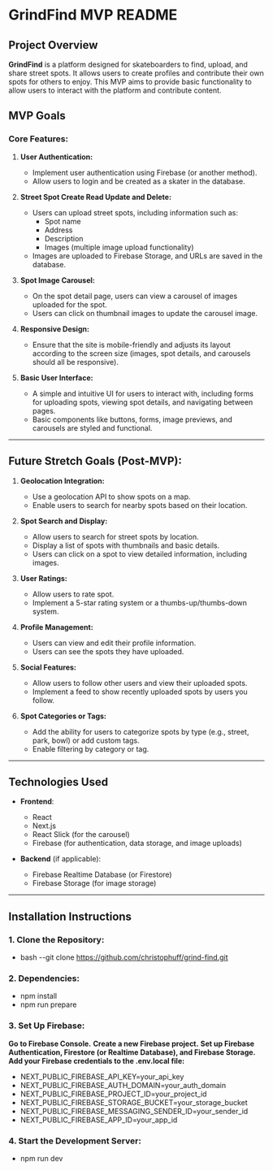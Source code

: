 # **GrindFind MVP README**

## **Project Overview**

**GrindFind** is a platform designed for skateboarders to find, upload, and share street spots. It allows users to create profiles and contribute their own spots for others to enjoy. This MVP aims to provide basic functionality to allow users to interact with the platform and contribute content.

## **MVP Goals**

### **Core Features:**

1. **User Authentication:**
   - Implement user authentication using Firebase (or another method).
   - Allow users to login and be created as a skater in the database. 

2. **Street Spot Create Read Update and Delete:**
   - Users can upload street spots, including information such as:
     - Spot name
     - Address
     - Description
     - Images (multiple image upload functionality)
   - Images are uploaded to Firebase Storage, and URLs are saved in the database.

3. **Spot Image Carousel:**
   - On the spot detail page, users can view a carousel of images uploaded for the spot.
   - Users can click on thumbnail images to update the carousel image.

4. **Responsive Design:**
   - Ensure that the site is mobile-friendly and adjusts its layout according to the screen size (images, spot details, and carousels should all be responsive).

5. **Basic User Interface:**
   - A simple and intuitive UI for users to interact with, including forms for uploading spots, viewing spot details, and navigating between pages.
   - Basic components like buttons, forms, image previews, and carousels are styled and functional.

---

## **Future Stretch Goals (Post-MVP):**

1. **Geolocation Integration:**
   - Use a geolocation API to show spots on a map.
   - Enable users to search for nearby spots based on their location.

2. **Spot Search and Display:**
   - Allow users to search for street spots by location.
   - Display a list of spots with thumbnails and basic details.
   - Users can click on a spot to view detailed information, including images.

3. **User Ratings:**
   - Allow users to rate spot.
   - Implement a 5-star rating system or a thumbs-up/thumbs-down system.

4. **Profile Management:**
   - Users can view and edit their profile information.
   - Users can see the spots they have uploaded.

5. **Social Features:**
   - Allow users to follow other users and view their uploaded spots.
   - Implement a feed to show recently uploaded spots by users you follow.

6. **Spot Categories or Tags:**
   - Add the ability for users to categorize spots by type (e.g., street, park, bowl) or add custom tags.
   - Enable filtering by category or tag.

---

## **Technologies Used**

- **Frontend**:
  - React
  - Next.js
  - React Slick (for the carousel)
  - Firebase (for authentication, data storage, and image uploads)

- **Backend** (if applicable):
  - Firebase Realtime Database (or Firestore)
  - Firebase Storage (for image storage)

---

## **Installation Instructions**

### **1. Clone the Repository:**
 - bash
 --git clone https://github.com/christophuff/grind-find.git

### **2. Dependencies:**
 - npm install 
 - npm run prepare

### **3. Set Up Firebase:**

**Go to Firebase Console.**
**Create a new Firebase project.**
**Set up Firebase Authentication, Firestore (or Realtime Database), and Firebase Storage.**
**Add your Firebase credentials to the .env.local file:**

 - NEXT_PUBLIC_FIREBASE_API_KEY=your_api_key
 - NEXT_PUBLIC_FIREBASE_AUTH_DOMAIN=your_auth_domain
 - NEXT_PUBLIC_FIREBASE_PROJECT_ID=your_project_id
 - NEXT_PUBLIC_FIREBASE_STORAGE_BUCKET=your_storage_bucket
 - NEXT_PUBLIC_FIREBASE_MESSAGING_SENDER_ID=your_sender_id
 - NEXT_PUBLIC_FIREBASE_APP_ID=your_app_id

 ### **4. Start the Development Server:**
 - npm run dev
